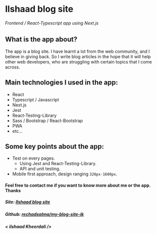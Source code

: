 # Ilshaad blog site

###### Frontend / React-Typescript app using Next.js

## What is the app about?

The app is a blog site. I have learnt a lot from the web community, and I believe in giving back. So I write blog articles in the hope that it will help other web developers, who are struggling with certain topics that I come across.

## Main technologies I used in the app:

- React
- Typescript / Javascript
- Next.js
- Jest
- React-Testing-Library
- Sass / Bootstrap / React-Bootstrap
- PWA
- etc...

## Some key points about the app:

- Test on every pages.
  - Using Jest and React-Testing-Library.
  - API and unit testing.
- Mobile first approach, design ranging `320px-1600px`.

#### Feel free to contact me if you want to know more about me or the app. Thanks

##### Site: [Ilshaad blog site](https://www.ilshaadblog.tk/)

##### Github: [rechadsalma/my-blog-site-ik](https://github.com/RechadSalma/my-blog-site-ik)

##### _< ilshaad Kheerdali \/>_
